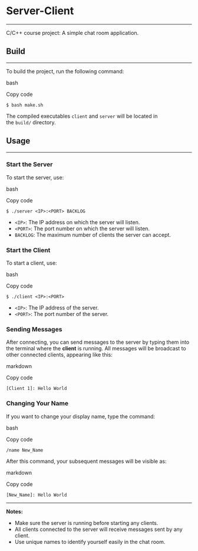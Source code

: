# Server-Client
---

C/C++ course project: A simple chat room application.

## Build
---


To build the project, run the following command:

bash

Copy code

`$ bash make.sh`

The compiled executables `client` and `server` will be located in the `build/` directory.

## Usage
***

### Start the Server

To start the server, use:

bash

Copy code

`$ ./server <IP>:<PORT> BACKLOG`

- `<IP>`: The IP address on which the server will listen.
- `<PORT>`: The port number on which the server will listen.
- `BACKLOG`: The maximum number of clients the server can accept.

### Start the Client

To start a client, use:

bash

Copy code

`$ ./client <IP>:<PORT>`

- `<IP>`: The IP address of the server.
- `<PORT>`: The port number of the server.

### Sending Messages

After connecting, you can send messages to the server by typing them into the terminal where the **client** is running. All messages will be broadcast to other connected clients, appearing like this:

markdown

Copy code

`[Client 1]: Hello World`

### Changing Your Name

If you want to change your display name, type the command:

bash

Copy code

`/name New_Name`

After this command, your subsequent messages will be visible as:

markdown

Copy code

`[New_Name]: Hello World`

---

**Notes:**

- Make sure the server is running before starting any clients.
- All clients connected to the server will receive messages sent by any client.
- Use unique names to identify yourself easily in the chat room.
